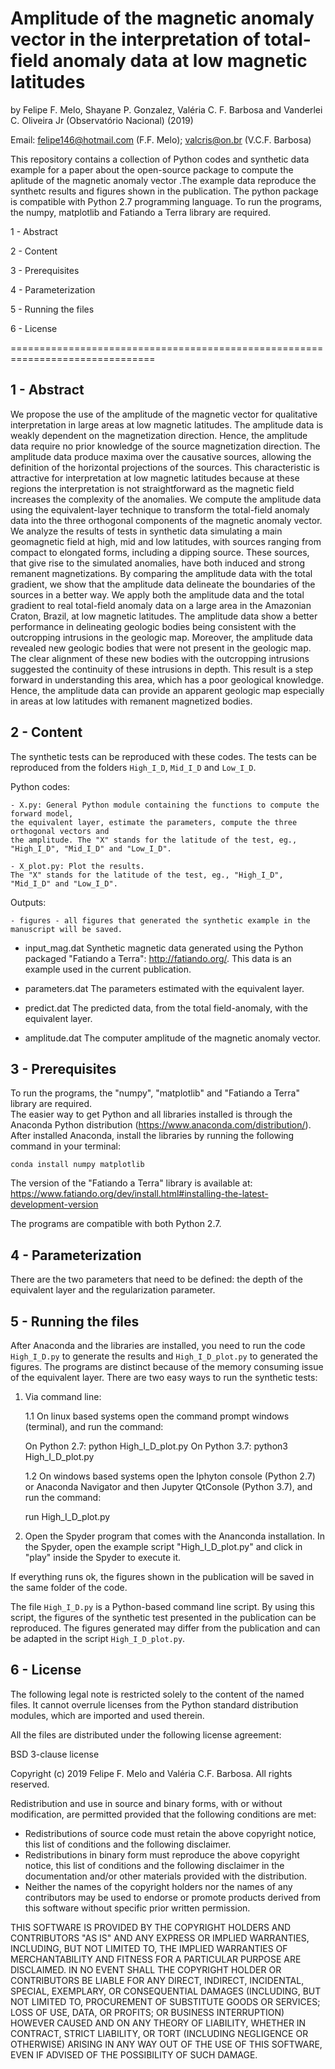 # Amplitude of the magnetic anomaly vector in the interpretation of total-field anomaly data at low magnetic latitudes

by Felipe F. Melo, Shayane P. Gonzalez, Valéria C. F. Barbosa and Vanderlei C. Oliveira Jr (Observatório Nacional) (2019)

Email: felipe146@hotmail.com (F.F. Melo); valcris@on.br (V.C.F. Barbosa) 

This repository contains a collection of Python codes and synthetic data 
example for a paper about the open-source package to compute the aplitude of the magnetic anomaly vector .The 
example data reproduce the synthetc results and figures shown in the publication.
The python package is compatible with Python 2.7 programming language. To run the programs, the numpy, 
matplotlib and Fatiando a Terra library are required. 

1 - Abstract

2 - Content

3 - Prerequisites

4 - Parameterization

5 - Running the files

6 - License

===============================================================================


1 - Abstract
----------------------
We propose the use of the amplitude of the magnetic vector for qualitative interpretation in large areas at low magnetic latitudes. The amplitude data is weakly dependent on the magnetization direction. Hence, the amplitude data require no prior knowledge of the source magnetization direction. The amplitude data produce maxima over the causative sources, allowing the definition of the horizontal projections of the sources. This characteristic is attractive for interpretation at low magnetic latitudes because at these regions the interpretation is not straightforward as the magnetic field increases the complexity of the anomalies. We compute the amplitude data using the equivalent-layer technique to transform the total-field anomaly data into the three orthogonal components of the magnetic anomaly vector. We analyze the results of tests in synthetic data simulating a main geomagnetic field at high, mid and low latitudes, with sources ranging from compact to elongated forms, including a dipping source. These sources, that give rise to the simulated anomalies, have both induced and strong remanent magnetizations. By comparing the amplitude data with the total gradient, we show that the amplitude data delineate the boundaries of the sources in a better way. We apply both the amplitude data and the total gradient to real total-field anomaly data on a large area in the Amazonian Craton, Brazil, at low magnetic latitudes. The amplitude data show a better performance in delineating geologic bodies being consistent with the outcropping intrusions in the geologic map. Moreover, the amplitude data revealed new geologic bodies that were not present in the geologic map. The clear alignment of these new bodies with the outcropping intrusions suggested the continuity of these intrusions in depth. This result is a step forward in understanding this area, which has a poor geological knowledge. Hence, the amplitude data can provide an apparent geologic map especially in areas at low latitudes with remanent magnetized bodies.

2 - Content
----------------------

The synthetic tests can be reproduced with these codes. The tests can be reproduced from the folders
`High_I_D`, `Mid_I_D` and `Low_I_D`.

Python codes:

	- X.py: General Python module containing the functions to compute the forward model,
    the equivalent layer, estimate the parameters, compute the three orthogonal vectors and
    the amplitude. The "X" stands for the latitude of the test, eg., "High_I_D", "Mid_I_D" and "Low_I_D".
	
	- X_plot.py: Plot the results.
    The "X" stands for the latitude of the test, eg., "High_I_D", "Mid_I_D" and "Low_I_D".
	
Outputs: 
 
	- figures - all figures that generated the synthetic example in the manuscript will be saved.
  
  - input_mag.dat 
		Synthetic magnetic data generated using the Python packaged "Fatiando a Terra":	
		http://fatiando.org/. This data is an example used in the current publication.
	
  - parameters.dat 
		The parameters estimated with the equivalent layer.

  - predict.dat 
		The predicted data, from the total field-anomaly, with the equivalent layer.

  - amplitude.dat 
		The computer amplitude of the magnetic anomaly vector.

3 - Prerequisites
----------------------
To run the programs, the "numpy", "matplotlib" and "Fatiando a Terra" library are required.  
The easier way to get Python and all libraries installed is through the Anaconda Python 
distribution (https://www.anaconda.com/distribution/). After installed Anaconda, install the libraries 
by running the following command in your terminal:

	conda install numpy matplotlib
  
The version of the "Fatiando a Terra" library is available at: https://www.fatiando.org/dev/install.html#installing-the-latest-development-version

The programs are compatible with both Python 2.7.
 
4 - Parameterization
----------------------
There are the two parameters that need to be defined: the depth of the equivalent layer and the regularization parameter.

5 - Running the files
----------------------
After Anaconda and the libraries are installed, you need to run 
the code `High_I_D.py` to generate the results and `High_I_D_plot.py` to generated the figures.
The programs are distinct because of the memory consuming issue of the equivalent layer.
There are two easy ways to run the synthetic tests:

1. Via command line: 

	1.1 On linux based systems open the command prompt windows (terminal), and run the command:
	
	On Python 2.7: python High_I_D_plot.py 
	On Python 3.7: python3 High_I_D_plot.py 

	1.2 On windows based systems open the Iphyton console (Python 2.7) or 
	Anaconda Navigator and then Jupyter QtConsole (Python 3.7), and run the command:

	run High_I_D_plot.py

2. Open the Spyder program that comes with the Ananconda installation. In the Spyder, open
the example script "High_I_D_plot.py" and click in "play" inside the Spyder to execute it.

If everything runs ok, the figures shown in the publication will be saved in the same folder of the code.

The file `High_I_D.py` is a Python-based command line script. By using this 
script, the figures of the synthetic test presented in the publication can be reproduced.
The figures generated may differ from the publication and can be adapted in the script `High_I_D_plot.py`.

6 - License
----------------------
The following legal note is restricted solely to the content of the named files. It cannot
overrule licenses from the Python standard distribution modules, which are imported and
used therein.

All the files are distributed under the following license agreement:

BSD 3-clause license

Copyright (c) 2019 Felipe F. Melo and Valéria C.F. Barbosa.
All rights reserved.

Redistribution and use in source and binary forms, with or without
modification, are permitted provided that the following conditions are met:

* Redistributions of source code must retain the above copyright notice,
  this list of conditions and the following disclaimer.
* Redistributions in binary form must reproduce the above copyright notice,
  this list of conditions and the following disclaimer in the documentation
  and/or other materials provided with the distribution.
* Neither the names of the copyright holders nor the names of any contributors
  may be used to endorse or promote products derived from this software
  without specific prior written permission.

THIS SOFTWARE IS PROVIDED BY THE COPYRIGHT HOLDERS AND CONTRIBUTORS "AS IS" AND
ANY EXPRESS OR IMPLIED WARRANTIES, INCLUDING, BUT NOT LIMITED TO, THE IMPLIED
WARRANTIES OF MERCHANTABILITY AND FITNESS FOR A PARTICULAR PURPOSE ARE
DISCLAIMED. IN NO EVENT SHALL THE COPYRIGHT HOLDER OR CONTRIBUTORS BE LIABLE
FOR ANY DIRECT, INDIRECT, INCIDENTAL, SPECIAL, EXEMPLARY, OR CONSEQUENTIAL
DAMAGES (INCLUDING, BUT NOT LIMITED TO, PROCUREMENT OF SUBSTITUTE GOODS OR
SERVICES; LOSS OF USE, DATA, OR PROFITS; OR BUSINESS INTERRUPTION) HOWEVER
CAUSED AND ON ANY THEORY OF LIABILITY, WHETHER IN CONTRACT, STRICT LIABILITY,
OR TORT (INCLUDING NEGLIGENCE OR OTHERWISE) ARISING IN ANY WAY OUT OF THE USE
OF THIS SOFTWARE, EVEN IF ADVISED OF THE POSSIBILITY OF SUCH DAMAGE.
